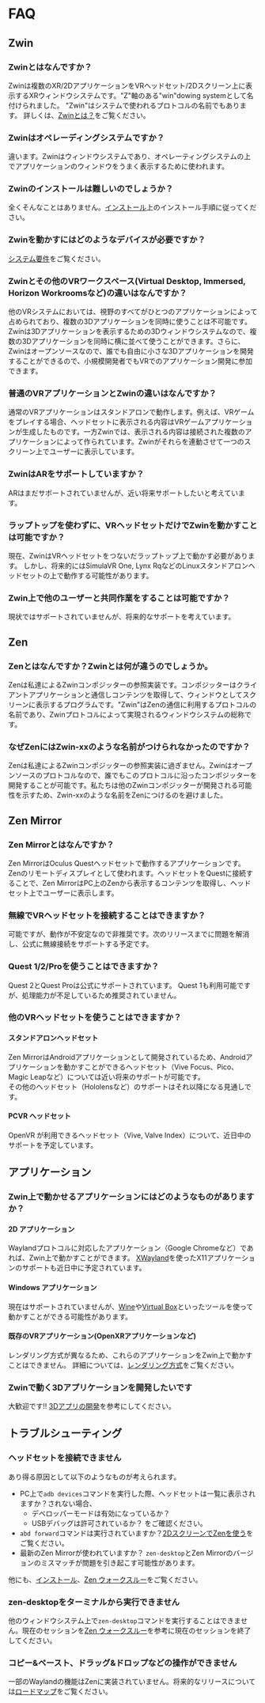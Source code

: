 # FAQ

## Zwin
### Zwinとはなんですか？
Zwinは複数のXR/2DアプリケーションをVRヘッドセット/2Dスクリーン上に表示するXRウィンドウシステムです。"Z"軸のある"win"dowing systemとして名付けられました。
"Zwin"はシステムで使われるプロトコルの名前でもあります。
詳しくは、[Zwinとは？](/ja/what_is_it/what_is_zwin)をご覧ください。

### Zwinはオペレーディングシステムですか？
違います。Zwinはウィンドウシステムであり、オペレーティングシステムの上でアプリケーションのウィンドウをうまく表示するために使われます。

### Zwinのインストールは難しいのでしょうか？
全くそんなことはありません。[インストール](/ja/getting_started/installation)上のインストール手順に従ってください。

### Zwinを動かすにはどのようなデバイスが必要ですか？
[システム要件](/ja/getting_started/system_requirements)をご覧ください。

### Zwinとその他のVRワークスペース(Virtual Desktop, Immersed, Horizon Workroomsなど)の違いはなんですか？
他のVRシステムにおいては、視野のすべてがひとつのアプリケーションによって占められており、複数の3Dアプリケーションを同時に使うことは不可能です。Zwinは3Dアプリケーションを表示するための3Dウィンドウシステムなので、複数の3Dアプリケーションを同時に横に並べて使うことができます。さらに、Zwinはオープンソースなので、誰でも自由に小さな3Dアプリケーションを開発することができるので、小規模開発者でもVRでのアプリケーション開発に参加できます。

### 普通のVRアプリケーションとZwinの違いはなんですか？
通常のVRアプリケーションはスタンドアロンで動作します。例えば、VRゲームをプレイする場合、ヘッドセットに表示される内容はVRゲームアプリケーションが生成したものです。一方Zwinでは、表示される内容は接続された複数のアプリケーションによって作られています。Zwinがそれらを連動させて一つのスクリーン上でユーザーに表示しています。

### ZwinはARをサポートしていますか？
ARはまだサポートされていませんが、近い将来サポートしたいと考えています。

### ラップトップを使わずに、VRヘッドセットだけでZwinを動かすことは可能ですか？
現在、ZwinはVRヘッドセットをつないだラップトップ上で動かす必要があります。
しかし、将来的にはSimulaVR One, Lynx RqなどのLinuxスタンドアロンヘッドセットの上で動作する可能性があります。

### Zwin上で他のユーザーと共同作業をすることは可能ですか？
現状ではサポートされていませんが、将来的なサポートを考えています。


## Zen
### Zenとはなんですか？Zwinとは何が違うのでしょうか。
Zenは私達によるZwinコンポジッターの参照実装です。コンポジッターはクライアントアプリケーションと通信しコンテンツを取得して、ウィンドウとしてスクリーンに表示するプログラムです。"Zwin"はZenの通信に利用するプロトコルの名前であり、Zwinプロトコルによって実現されるウィンドウシステムの総称です。

### なぜZenにはZwin-xxのような名前がつけられなかったのですか？
Zenは私達によるZwinコンポジッターの参照実装に過ぎません。Zwinはオープンソースのプロトコルなので、誰でもこのプロトコルに沿ったコンポジッターを開発することが可能です。私たちは他のZwinコンポジッターが開発される可能性を示すため、Zwin-xxのような名前をZenにつけるのを避けました。

## Zen Mirror
### Zen Mirrorとはなんですか？
Zen MirrorはOculus Questヘッドセットで動作するアプリケーションです。Zenのリモートディスプレイとして使われます。ヘッドセットをQuestに接続することで、Zen MirrorはPC上のZenから表示するコンテンツを取得し、ヘッドセット上でユーザーに表示します。

### 無線でVRヘッドセットを接続することはできますか？
可能ですが、動作が不安定なので非推奨です。次のリリースまでに問題を解消し、公式に無線接続をサポートする予定です。

### Quest 1/2/Proを使うことはできますか？
Quest 2とQuest Proは公式にサポートされています。 Quest 1も利用可能ですが、処理能力が不足しているため推奨されていません。

### 他のVRヘッドセットを使うことはできますか？
#### スタンドアロンヘッドセット
Zen MirrorはAndroidアプリケーションとして開発されているため、Androidアプリケーションを動かすことができるヘッドセット（Vive Focus、Pico、Magic Leapなど）については近い将来のサポートが可能です。  
その他のヘッドセット（Hololensなど）のサポートはそれ以降になる見通しです。

#### PCVR ヘッドセット
OpenVR が利用できるヘッドセット（Vive, Valve Index）について、近日中のサポートを予定しています。


## アプリケーション
### Zwin上で動かせるアプリケーションにはどのようなものがありますか？

#### 2D アプリケーション
Waylandプロトコルに対応したアプリケーション（Google Chromeなど）であれば、Zwin上で動かすことができます。
[XWayland](https://wayland.freedesktop.org/xserver.html)を使ったX11アプリケーションのサポートも近日中に予定されています。

#### Windows アプリケーション
現在はサポートされていませんが、[Wine](https://gitlab.winehq.org/wine/wine)や[Virtual Box](https://www.virtualbox.org/)といったツールを使って動かすことができる可能性があります。

#### 既存のVRアプリケーション(OpenXRアプリケーションなど)
レンダリング方式が異なるため、これらのアプリケーションをZwin上で動かすことはできません。
詳細については、[レンダリング方式](/ja/what_is_it/rendering_scheme)をご覧ください。

### Zwinで動く3Dアプリケーションを開発したいです
大歓迎です!! [3Dアプリの開発](/ja/getting_started/3d_app_development)を参考にしてください。


## トラブルシューティング

### ヘッドセットを接続できません
あり得る原因として以下のようなものが考えられます。
- PC上で`adb devices`コマンドを実行した際、ヘッドセットは一覧に表示されますか？されない場合、
  - デベロッパーモードは有効になっているか？
  - USBデバッグは許可されているか？
  をご確認ください。
- `abd forward`コマンドは実行されていますか？[2DスクリーンでZenを使う](/ja/getting_started/zen_walkthrough#2dスクリーンでzenを使う)をご覧ください。
- 最新のZen Mirrorが使われていますか？ `zen-desktop`とZen Mirrorのバージョンのミスマッチが問題を引き起こす可能性があります。

他にも、[インストール](/ja/getting_started/installation)、[Zen ウォークスルー](/ja/getting_started/zen_walkthrough)をご覧ください。

### zen-desktopをターミナルから実行できません
他のウィンドウシステム上で`zen-desktop`コマンドを実行することはできません。現在のセッションを[Zen ウォークスルー](/ja/getting_started/zen_walkthrough#2dスクリーンでzenを使う)を参考に現在のセッションを終了してください。

### コピー&ペースト、ドラッグ&ドロップなどの操作ができません
一部のWaylandの機能はZenに実装されていません。将来的なリリースについては[ロードマップ](/ja/roadmap)をご覧ください。
